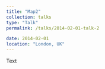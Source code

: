 ```yaml
---
title: "Map2"
collection: talks
type: "Talk"
permalink: /talks/2014-02-01-talk-2

date: 2014-02-01
location: "London, UK"
---
```



Text

